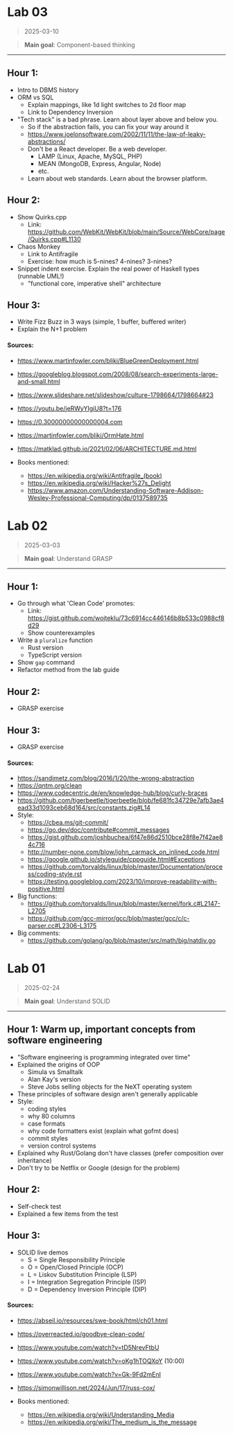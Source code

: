 # Lab 03
> 2025-03-10

> **Main goal**: Component-based thinking
---

## Hour 1:
- Intro to DBMS history
- ORM vs SQL
    - Explain mappings, like 1d light switches to 2d floor map
    - Link to Dependency Inversion
- "Tech stack" is a bad phrase. Learn about layer above and below you.
    - So if the abstraction fails, you can fix your way around it
    - https://www.joelonsoftware.com/2002/11/11/the-law-of-leaky-abstractions/
    - Don't be a React developer. Be a web developer.
        - LAMP (Linux, Apache, MySQL, PHP)
        - MEAN (MongoDB, Express, Angular, Node)
        - etc.
    - Learn about web standards. Learn about the browser platform.


## Hour 2:
- Show Quirks.cpp
    - Link: https://github.com/WebKit/WebKit/blob/main/Source/WebCore/page/Quirks.cpp#L1130
- Chaos Monkey
    - Link to Antifragile
    - Exercise: how much is 5-nines? 4-nines? 3-nines?
- Snippet indent exercise. Explain the real power of Haskell types (runnable UML!)
    - "functional core, imperative shell" architecture


## Hour 3:
- Write Fizz Buzz in 3 ways (simple, 1 buffer, buffered writer)
- Explain the N+1 problem


#### Sources:
- https://www.martinfowler.com/bliki/BlueGreenDeployment.html
- https://googleblog.blogspot.com/2008/08/search-experiments-large-and-small.html
- https://www.slideshare.net/slideshow/culture-1798664/1798664#23
- https://youtu.be/jeRWyYIgiU8?t=176
- https://0.30000000000000004.com
- https://martinfowler.com/bliki/OrmHate.html
- https://matklad.github.io/2021/02/06/ARCHITECTURE.md.html

- Books mentioned:
    - https://en.wikipedia.org/wiki/Antifragile_(book)
    - https://en.wikipedia.org/wiki/Hacker%27s_Delight
    - https://www.amazon.com/Understanding-Software-Addison-Wesley-Professional-Computing/dp/0137589735


# Lab 02
> 2025-03-03

> **Main goal**: Understand GRASP
---


## Hour 1:
- Go through what 'Clean Code' promotes:
    - Link: https://gist.github.com/wojteklu/73c6914cc446146b8b533c0988cf8d29
    - Show counterexamples
- Write a `pluralize` function
    - Rust version
    - TypeScript version
- Show `gap` command
- Refactor method from the lab guide


## Hour 2:
- GRASP exercise


## Hour 3:
- GRASP exercise


#### Sources:
- https://sandimetz.com/blog/2016/1/20/the-wrong-abstraction
- https://qntm.org/clean
- https://www.codecentric.de/en/knowledge-hub/blog/curly-braces
- https://github.com/tigerbeetle/tigerbeetle/blob/fe681fc34729e7afb3ae4ead33d1093ceb68d164/src/constants.zig#L14
- Style:
    - https://cbea.ms/git-commit/
    - https://go.dev/doc/contribute#commit_messages
    - https://gist.github.com/joshbuchea/6f47e86d2510bce28f8e7f42ae84c716
    - http://number-none.com/blow/john_carmack_on_inlined_code.html
    - https://google.github.io/styleguide/cppguide.html#Exceptions
    - https://github.com/torvalds/linux/blob/master/Documentation/process/coding-style.rst
    - https://testing.googleblog.com/2023/10/improve-readability-with-positive.html
- Big functions:
    - https://github.com/torvalds/linux/blob/master/kernel/fork.c#L2147-L2705
    - https://github.com/gcc-mirror/gcc/blob/master/gcc/c/c-parser.cc#L2306-L3175
- Big comments:
    - https://github.com/golang/go/blob/master/src/math/big/natdiv.go


# Lab 01
> 2025-02-24

> **Main goal**: Understand SOLID
---


## Hour 1: Warm up, important concepts from software engineering
- "Software engineering is programming integrated over time"
- Explained the origins of OOP
    - Simula vs Smalltalk
    - Alan Kay's version
    - Steve Jobs selling objects for the NeXT operating system
- These principles of software design aren't generally applicable
- Style:
    - coding styles
    - why 80 columns
    - case formats
    - why code formatters exist (explain what gofmt does)
    - commit styles
    - version control systems
- Explained why Rust/Golang don't have classes (prefer composition over inheritance)
- Don't try to be Netflix or Google (design for the problem)


## Hour 2:
- Self-check test
- Explained a few items from the test


## Hour 3:
- SOLID live demos
    - S = Single Responsibility Principle
    - O = Open/Closed Principle (OCP)
    - L = Liskov Substitution Principle (LSP)
    - I = Integration Segregation Principle (ISP)
    - D = Dependency Inversion Principle (DIP)


#### Sources:
- https://abseil.io/resources/swe-book/html/ch01.html
- https://overreacted.io/goodbye-clean-code/
- https://www.youtube.com/watch?v=tD5NrevFtbU
- https://www.youtube.com/watch?v=oKg1hTOQXoY (10:00)
- https://www.youtube.com/watch?v=Gk-9Fd2mEnI
- https://simonwillison.net/2024/Jun/17/russ-cox/

- Books mentioned:
    - https://en.wikipedia.org/wiki/Understanding_Media
    - https://en.wikipedia.org/wiki/The_medium_is_the_message
